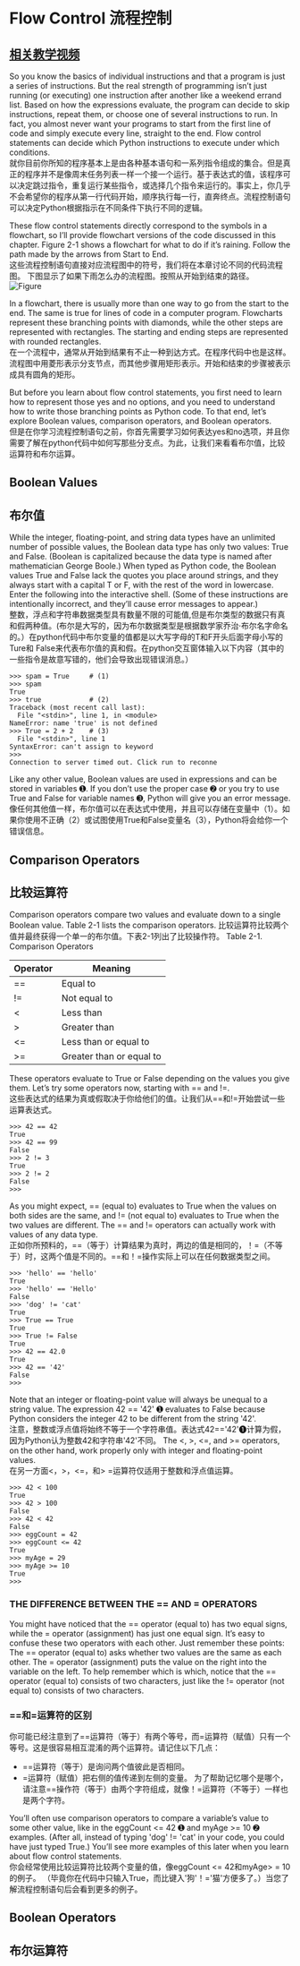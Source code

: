 # Flow Control 流程控制
## [相关教学视频](https://youtu.be/4XA9CKJJbr4)

So you know the basics of individual instructions and that a program is just a series of instructions. But the real strength of programming isn’t just running (or executing) one instruction after another like a weekend errand list. Based on how the expressions evaluate, the program can decide to skip instructions, repeat them, or choose one of several instructions to run. In fact, you almost never want your programs to start from the first line of code and simply execute every line, straight to the end. Flow control statements can decide which Python instructions to execute under which conditions.  
就你目前你所知的程序基本上是由各种基本语句和一系列指令组成的集合。但是真正的程序并不是像周末任务列表一样一个接一个运行。基于表达式的值，该程序可以决定跳过指令，重复运行某些指令，或选择几个指令来运行的。事实上，你几乎不会希望你的程序从第一行代码开始，顺序执行每一行，直奔终点。流程控制语句可以决定Python根据指示在不同条件下执行不同的逻辑。  

These flow control statements directly correspond to the symbols in a flowchart, so I’ll provide flowchart versions of the code discussed in this chapter. Figure 2-1 shows a flowchart for what to do if it’s raining. Follow the path made by the arrows from Start to End.  
这些流程控制语句直接对应流程图中的符号，我们将在本章讨论不同的代码流程图。
下图显示了如果下雨怎么办的流程图。按照从开始到结束的路径。  
![Figure](https://automatetheboringstuff.com/images/000105.jpg)  

In a flowchart, there is usually more than one way to go from the start to the end. The same is true for lines of code in a computer program. Flowcharts represent these branching points with diamonds, while the other steps are represented with rectangles. The starting and ending steps are represented with rounded rectangles.  
在一个流程中，通常从开始到结果有不止一种到达方式。在程序代码中也是这样。流程图中用菱形表示分支节点，而其他步骤用矩形表示。开始和结束的步骤被表示成具有圆角的矩形。  

But before you learn about flow control statements, you first need to learn how to represent those yes and no options, and you need to understand how to write those branching points as Python code. To that end, let’s explore Boolean values, comparison operators, and Boolean operators.  
但是在你学习流程控制语句之前，你首先需要学习如何表达yes和no选项，并且你需要了解在python代码中如何写那些分支点。为此，让我们来看看布尔值，比较运算符和布尔运算。  

## Boolean Values
## 布尔值

While the integer, floating-point, and string data types have an unlimited number of possible values, the Boolean data type has only two values: True and False. (Boolean is capitalized because the data type is named after mathematician George Boole.) When typed as Python code, the Boolean values True and False lack the quotes you place around strings, and they always start with a capital T or F, with the rest of the word in lowercase. Enter the following into the interactive shell. (Some of these instructions are intentionally incorrect, and they’ll cause error messages to appear.)  
整数，浮点和字符串数据类型具有数量不限的可能值,但是布尔类型的数据只有真和假两种值。(布尔是大写的，因为布尔数据类型是根据数学家乔治·布尔名字命名的。）在python代码中布尔变量的值都是以大写字母的T和F开头后面字母小写的Ture和
False来代表布尔值的真和假。在python交互窗体输入以下内容（其中的一些指令是故意写错的，他们会导致出现错误消息。）  

	>>> spam = True     # (1)
	>>> spam
	True
	>>> true            # (2)
	Traceback (most recent call last):
	  File "<stdin>", line 1, in <module>
	NameError: name 'true' is not defined
	>>> True = 2 + 2    # (3)
	  File "<stdin>", line 1
	SyntaxError: can't assign to keyword
	>>> 
	Connection to server timed out. Click run to reconne  

Like any other value, Boolean values are used in expressions and can be stored in variables ➊. If you don’t use the proper case ➋ or you try to use True and False for variable names ➌, Python will give you an error message.  
像任何其他值一样，布尔值可以在表达式中使用，并且可以存储在变量中（1）。如果你使用不正确（2）或试图使用True和False变量名（3），Python将会给你一个错误信息。  

## Comparison Operators
## 比较运算符

Comparison operators compare two values and evaluate down to a single Boolean value. Table 2-1 lists the comparison operators.    比较运算符比较两个值并最终获得一个单一的布尔值。下表2-1列出了比较操作符。    Table 2-1. Comparison Operators  

|Operator |Meaning|
|---------|-------|
|== |Equal to|
|!= |Not equal to|
|< |Less than|
|> |Greater than|
|<= |Less than or equal to|
|>= |Greater than or equal to|

These operators evaluate to True or False depending on the values you give them. Let’s try some operators now, starting with == and !=.  
这些表达式的结果为真或假取决于你给他们的值。让我们从==和!=开始尝试一些运算表达式。  

	>>> 42 == 42
	True
	>>> 42 == 99
	False
	>>> 2 != 3
	True
	>>> 2 != 2
	False
	>>> 

As you might expect, == (equal to) evaluates to True when the values on both sides are the same, and != (not equal to) evaluates to True when the two values are different. The == and != operators can actually work with values of any data type.  
正如你所预料的，==（等于）计算结果为真时，两边的值是相同的，！=（不等于）时，这两个值是不同的。==和！=操作实际上可以在任何数据类型之间。  

	>>> 'hello' == 'hello'
	True
	>>> 'hello' == 'Hello'
	False
	>>> 'dog' != 'cat'
	True
	>>> True == True
	True
	>>> True != False
	True
	>>> 42 == 42.0
	True
	>>> 42 == '42'
	False
	>>> 
	
Note that an integer or floating-point value will always be unequal to a string value. The expression 42 == '42' ➊ evaluates to False because Python considers the integer 42 to be different from the string '42'.  
注意，整数或浮点值将始终不等于一个字符串值。表达式42=='42'➊计算为假，因为Python认为整数42和字符串'42'不同。 The <, >, <=, and >= operators, on the other hand, work properly only with integer and floating-point values.  
在另一方面<，>，<=，和> =运算符仅适用于整数和浮点值运算。  
	
	>>> 42 < 100
	True
	>>> 42 > 100
	False
	>>> 42 < 42
	False
	>>> eggCount = 42
	>>> eggCount <= 42
	True
	>>> myAge = 29
	>>> myAge >= 10
	True
	>>>    
		
### THE DIFFERENCE BETWEEN THE == AND = OPERATORS
You might have noticed that the == operator (equal to) has two equal signs, while the = operator (assignment) has just one equal sign. It’s easy to confuse these two operators with each other. Just remember these points:  
The == operator (equal to) asks whether two values are the same as each other.
The = operator (assignment) puts the value on the right into the variable on the left.
To help remember which is which, notice that the == operator (equal to) consists of two characters, just like the != operator (not equal to) consists of two characters.  
### ==和=运算符的区别  
你可能已经注意到了==运算符（等于）有两个等号，而=运算符（赋值）只有一个等号。这是很容易相互混淆的两个运算符。请记住以下几点：  
- ==运算符（等于）是询问两个值彼此是否相同。 
- =运算符（赋值）把右侧的值传递到左侧的变量。 
为了帮助记忆哪个是哪个，请注意==操作符（等于）由两个字符组成，就像！=运算符（不等于）一样也是两个字符。  

You’ll often use comparison operators to compare a variable’s value to some other value, like in the eggCount <= 42 ➊ and myAge >= 10 ➋ examples. (After all, instead of typing 'dog' != 'cat' in your code, you could have just typed True.) You’ll see more examples of this later when you learn about flow control statements.  
你会经常使用比较运算符比较两个变量的值，像eggCount <= 42和myAge> = 10的例子。 
（毕竟你在代码中只输入True，而比键入'狗'！='猫'方便多了。）当您了解流程控制语句后会看到更多的例子。  

## Boolean Operators
## 布尔运算符

